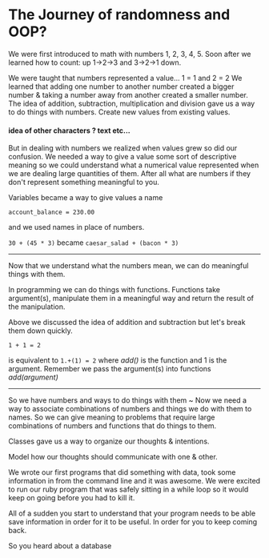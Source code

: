 # The Journey of randomness and OOP?

We were first introduced to math with numbers 1, 2, 3, 4, 5.
Soon after we learned how to count: up 1->2->3 and 3->2->1 down.

We were taught that numbers represented a value... 1 = 1 and 2 = 2
We learned that adding one number to another number created a bigger number & taking a number away from another created a smaller number.
The idea of addition, subtraction, multiplication and division gave us a way to do things with numbers. Create new values from existing values.

#### idea of other characters ? text etc...

But in dealing with numbers we realized when values grew so did our confusion. We needed a way to give a value some sort of descriptive meaning so we could understand what a numerical value represented when we are dealing large quantities of them. After all what are numbers if they don't represent something meaningful to you.

Variables became a way to give values a name

`account_balance = 230.00`

and we used names in place of numbers.

`30 + (45 * 3)` became `caesar_salad + (bacon * 3)`

----------------------------------------------------------------------------------------------------------------
Now that we understand what the numbers mean, we can do meaningful things with them.

In programming we can do things with functions. Functions take argument(s), manipulate them in a meaningful way and return the result of the manipulation.

Above we discussed the idea of addition and subtraction but let's break them down quickly.

`1 + 1 = 2`

is equivalent to `1.+(1) = 2` where *add()* is the function and 1 is the argument. Remember we pass the argument(s) into functions *add(argument)*

---------------------------------------------------------------------------------------------------------------
So we have numbers and ways to do things with them ~
Now we need a way to associate combinations of numbers and things we do with them to names. So we can give meaning to problems that require large combinations of numbers and functions that do things to them.

Classes gave us a way to organize our thoughts & intentions.

Model how our thoughts should communicate with one & other.

We wrote our first programs that did something with data, took some information in from the command line and it was awesome. We were excited to run our ruby program that was safely sitting in a while loop so it would keep on going before you had to kill it.

All of a sudden you start to understand that your program needs to be able save information in order for it to be useful. In order for you to keep coming back.

So you heard about a database
